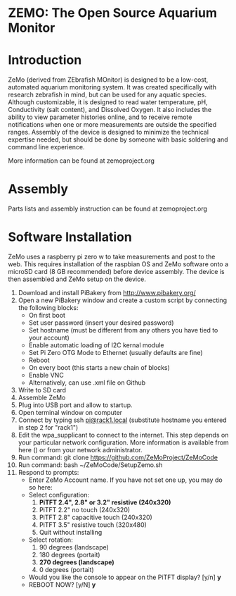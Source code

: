 ZEMO: The Open Source Aquarium Monitor
======================================

# Introduction

ZeMo (derived from ZEbrafish MOnitor) is designed to be a low-cost, automated aquarium
monitoring system. It was created specifically with research zebrafish in mind, but can be
used for any aquatic species. Although customizable, it is designed to read water
temperature, pH, Conductivity (salt content), and Dissolved Oxygen. It also includes the
ability to view parameter histories online, and to receive remote notifications when
one or more measurements are outside the specified ranges. Assembly of the device is
designed to minimize the technical expertise needed, but should be done by someone with
basic soldering and command line experience.

More information can be found at zemoproject.org

# Assembly

Parts lists and assembly instruction can be found at zemoproject.org

# Software Installation

ZeMo uses a raspberry pi zero w to take measurements and post to the web. This requires
installation of the raspbian OS and ZeMo software onto a microSD card (8 GB recommended)
before device assembly. The device is then assembled and ZeMo setup on the device.

1. Download and install PiBakery from http://www.pibakery.org/
2. Open a new PiBakery window and create a custom script by connecting the following
blocks:
	- On first boot
	- Set user password (insert your desired password)
	- Set hostname (must be different from any others you have tied to your account)
	- Enable automatic loading of I2C kernal module
	- Set Pi Zero OTG Mode to Ethernet (usually defaults are fine)
	- Reboot
	- On every boot (this starts a new chain of blocks)
	- Enable VNC
	* Alternatively, can use .xml file on Github
3. Write to SD card
4. Assemble ZeMo
5. Plug into USB port and allow to startup.
6. Open terminal window on computer
7. Connect by typing ssh pi@rack1.local (substitute hostname you entered in step 2 for
"rack1")
8. Edit the wpa_supplicant to connect to the internet. This step depends on your
particular network configuration. More information is available from here () or from your
network administrator.
8. Run command: git clone https://github.com/ZeMoProject/ZeMoCode
9. Run command: bash ~/ZeMoCode/SetupZemo.sh
10. Respond to prompts:
	- Enter ZeMo Account name. If you have not set one up, you may do so here:
	- Select configuration:
		1. **PiTFT 2.4", 2.8" or 3.2" resistive (240x320)**
		2. PiTFT 2.2" no touch (240x320)
		3. PiTFT 2.8" capacitive touch (240x320)
		4. PiTFT 3.5" resistive touch (320x480)
		5. Quit without installing
	- Select rotation:
		1. 90 degrees (landscape)
		2. 180 degrees (portait)
		3. **270 degrees (landscape)**
		4. 0 degrees (portait)
	- Would you like the console to appear on the PiTFT display? [y/n] **y**
	- REBOOT NOW? [y/N] **y**
